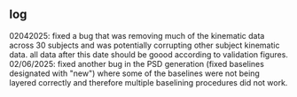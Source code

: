 log
-------------
02042025: fixed a bug that was removing much of the kinematic data across 30 subjects and was potentially corrupting other subject kinematic data. all data after this date should be goood according to validation figures.
02/06/2025: fixed another bug in the PSD generation (fixed baselines designated with "new") where some of the baselines were not being layered correctly and therefore multiple baselining procedures did not work. 